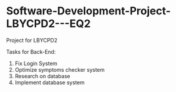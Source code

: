 # Software-Development-Project-LBYCPD2---EQ2
Project for LBYCPD2


Tasks for Back-End:
1. Fix Login System
2. Optimize symptoms checker system
3. Research on database
4. Implement database system
